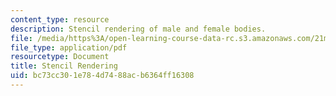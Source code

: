 ```yaml
---
content_type: resource
description: Stencil rendering of male and female bodies.
file: /media/https%3A/open-learning-course-data-rc.s3.amazonaws.com/21m-732-beginning-costume-design-and-construction-fall-2008/bc73cc301e784d7488acb6364ff16308_stencil.pdf
file_type: application/pdf
resourcetype: Document
title: Stencil Rendering
uid: bc73cc30-1e78-4d74-88ac-b6364ff16308
---
```

